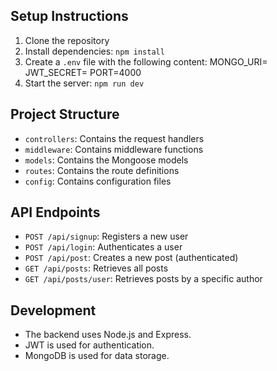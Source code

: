 ## Setup Instructions

1. Clone the repository
2. Install dependencies: `npm install`
3. Create a `.env` file with the following content:
  MONGO_URI=<your-mongodb-connection-string>
  JWT_SECRET=<your-jwt-secret>
  PORT=4000
4. Start the server: `npm run dev`

## Project Structure

- `controllers`: Contains the request handlers
- `middleware`: Contains middleware functions
- `models`: Contains the Mongoose models
- `routes`: Contains the route definitions
- `config`: Contains configuration files

## API Endpoints

- `POST /api/signup`: Registers a new user
- `POST /api/login`: Authenticates a user
- `POST /api/post`: Creates a new post (authenticated)
- `GET /api/posts`: Retrieves all posts
- `GET /api/posts/user`: Retrieves posts by a specific author

## Development

- The backend uses Node.js and Express.
- JWT is used for authentication.
- MongoDB is used for data storage.
